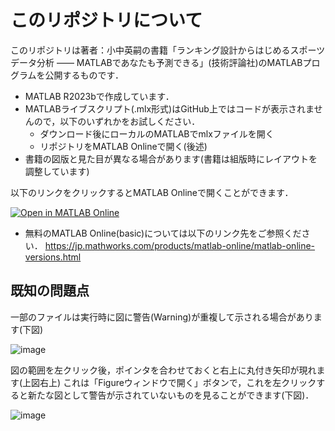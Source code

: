 # このリポジトリについて

このリポジトリは著者：小中英嗣の書籍「ランキング設計からはじめるスポーツデータ分析 ―― MATLABであなたも予測できる」(技術評論社)のMATLABプログラムを公開するものです．
- MATLAB R2023bで作成しています．
- MATLABライブスクリプト(.mlx形式)はGitHub上ではコードが表示されませんので，以下のいずれかをお試しください．
  - ダウンロード後にローカルのMATLABでmlxファイルを開く
  - リポジトリをMATLAB Onlineで開く(後述)
- 書籍の図版と見た目が異なる場合があります(書籍は組版時にレイアウトを調整しています)

以下のリンクをクリックするとMATLAB Onlineで開くことができます．

[![Open in MATLAB Online](https://www.mathworks.com/images/responsive/global/open-in-matlab-online.svg)](https://matlab.mathworks.com/open/github/v1?repo=konakalab/sportsRankingBook-konakalab{:target="_blank"})

- 無料のMATLAB Online(basic)については以下のリンク先をご参照ください．
  https://jp.mathworks.com/products/matlab-online/matlab-online-versions.html


## 既知の問題点
一部のファイルは実行時に図に警告(Warning)が重複して示される場合があります(下図)

![image](https://github.com/user-attachments/assets/b7a6d4d6-5917-47fb-bc0a-88e1cd84b890)

図の範囲を左クリック後，ポインタを合わせておくと右上に丸付き矢印が現れます(上図右上)
これは「Figureウィンドウで開く」ボタンで，これを左クリックすると新たな図として警告が示されていないものを見ることができます(下図)．

![image](https://github.com/user-attachments/assets/abba9c4d-7ac7-41e0-adcd-da9c6e4e4b18)
